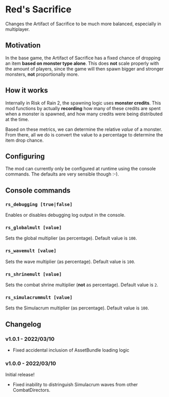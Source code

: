 # Red's Sacrifice
Changes the Artifact of Sacrifice to be much more balanced, especially in multiplayer.

## Motivation

In the base game, the Artifact of Sacrifice has a fixed chance of dropping an item **based on monster type alone**. This does **not** scale properly with the amount of players, since the game will then spawn bigger and stronger monsters, **not** proportionally more.

## How it works

Internally in Risk of Rain 2, the spawning logic uses **monster credits**. This mod functions by actually **recording** how many of these credits are spent when a monster is spawned, and how many credits were being distributed at the time.

Based on these metrics, we can determine the relative _value_ of a monster. From there, all we do is convert the value to a percentage to determine the item drop chance.

## Configuring
The mod can currently only be configured at runtime using the console commands. The defaults are very sensible though :-).

## Console commands

### `rs_debugging [true|false]`
Enables or disables debugging log output in the console.

### `rs_globalmult [value]`
Sets the global multiplier (as percentage).
Default value is `100`.

### `rs_wavemult [value]`
Sets the wave multiplier (as percentage). Default value is `100`.

### `rs_shrinemult [value]`
Sets the combat shrine multiplier (**not** as percentage). Default value is `2`.

### `rs_simulacrummult [value]`
Sets the Simulacrum multiplier (as percentage). Default value is `100`.


## Changelog

### v1.0.1 - 2022/03/10
- Fixed accidental inclusion of AssetBundle loading logic

### v1.0.0 - 2022/03/10
Initial release!
- Fixed inability to distringuish Simulacrum waves from other CombatDirectors.